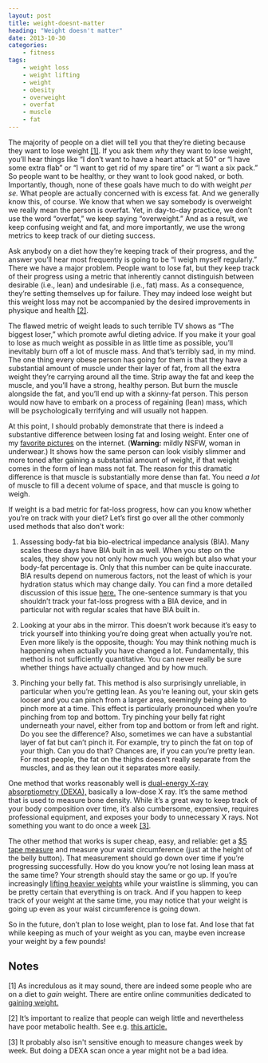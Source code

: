 ```yaml
---
layout: post
title: weight-doesnt-matter
heading: "Weight doesn't matter"
date: 2013-10-30
categories: 
    - fitness
tags:
    - weight loss
    - weight lifting
    - weight
    - obesity
    - overweight
    - overfat
    - muscle
    - fat
---
```

The majority of people on a diet will tell you that they’re dieting because they want to lose weight [[1]](#note1). If you ask them *why* they want to lose weight, you’ll hear things like “I don’t want to have a heart attack at 50” or “I have some extra flab” or “I want to get rid of my spare tire” or “I want a six pack.” So people want to be healthy, or they want to look good naked, or both. Importantly, though, none of these goals have much to do with weight *per se.* What people are actually concerned with is excess fat. And we generally know this, of course. We know that when we say somebody is overweight we really mean the person is overfat. Yet, in day-to-day practice, we don’t use the word “overfat,” we keep saying “overweight.” And as a result, we keep confusing weight and fat, and more importantly, we use the wrong metrics to keep track of our dieting success.

<!--more-->

Ask anybody on a diet how they’re keeping track of their progress, and the answer you’ll hear most frequently is going to be “I weigh myself regularly.” There we have a major problem. People want to lose fat, but they keep track of their progress using a metric that inherently cannot distinguish between desirable (i.e., lean) and undesirable (i.e., fat) mass. As a consequence, they’re setting themselves up for failure. They may indeed lose weight but this weight loss may not be accompanied by the desired improvements in physique and health [[2]](#note2).

The flawed metric of weight leads to such terrible TV shows as “The biggest loser,” which promote awful dieting advice. If you make it your goal to lose as much weight as possible in as little time as possible, you’ll inevitably burn off a lot of muscle mass. And that’s terribly sad, in my mind. The one thing every obese person has going for them is that they have a substantial amount of muscle under their layer of fat, from all the extra weight they’re carrying around all the time. Strip away the fat and keep the muscle, and you’ll have a strong, healthy person. But burn the muscle alongside the fat, and you’ll end up with a skinny-fat person. This person would now have to embark on a process of regaining (lean) mass, which will be psychologically terrifying and will usually not happen.

At this point, I should probably demonstrate that there is indeed a substantive difference between losing fat and losing weight. Enter one of my [favorite pictures](http://crossfitnewengland.com/wp-content/uploads/2011/11/fat-vs-muscle.jpg) on the internet. (**Warning:** mildly NSFW, woman in underwear.) It shows how the same person can look visibly slimmer and more toned after gaining a substantial amount of weight, if that weight comes in the form of lean mass not fat. The reason for this dramatic difference is that muscle is substantially more dense than fat. You need *a lot* of muscle to fill a decent volume of space, and that muscle is going to weigh.

If weight is a bad metric for fat-loss progress, how can you know whether you’re on track with your diet? Let’s first go over all the other commonly used methods that also don’t work:

1. Assessing body-fat bia bio-electrical impedance analysis (BIA). Many scales these days have BIA built in as well. When you step on the scales, they show you not only how much you weigh but also what your body-fat percentage is. Only that this number can be quite inaccurate. BIA results depend on numerous factors, not the least of which is your hydration status which may change daily. You can find a more detailed discussion of this issue [here.](http://en.wikipedia.org/wiki/Bioelectrical_impedance_analysis) The one-sentence summary is that you shouldn’t track your fat-loss progress with a BIA device, and in particular not with regular scales that have BIA built in.

2. Looking at your abs in the mirror. This doesn’t work because it’s easy to trick yourself into thinking you’re doing great when actually you’re not. Even more likely is the opposite, though: You may think nothing much is happening when actually you have changed a lot. Fundamentally, this method is not sufficiently quantitative. You can never really be sure whether things have actually changed and by how much.

3. Pinching your belly fat. This method is also surprisingly unreliable, in particular when you’re getting lean. As you’re leaning out, your skin gets looser and you can pinch from a larger area, seemingly being able to pinch more at a time. This effect is particularly pronounced when you’re pinching from top and bottom. Try pinching your belly fat right underneath your navel, either from top and bottom or from left and right. Do you see the difference? Also, sometimes we can have a substantial layer of fat but can’t pinch it. For example, try to pinch the fat on top of your thigh. Can you do that? Chances are, if you can you’re pretty lean. For most people, the fat on the thighs doesn’t really separate from the muscles, and as they lean out it separates more easily.

One method that works reasonably well is [dual-energy X-ray absorptiometry (DEXA),](http://www.edb.utexas.edu/fit/bodycompfit.php) basically a low-dose X ray. It’s the same method that is used to measure bone density. While it’s a great way to keep track of your body composition over time, it’s also cumbersome, expensive, requires professional equipment, and exposes your body to unnecessary X rays. Not something you want to do once a week [[3]](#note3).

The other method that works is super cheap, easy, and reliable: get a [$5 tape measure](http://www.amazon.com/AccuFitness-MT05-MyoTape-Body-Measure/dp/B000G7YW7Y/) and measure your waist circumference (just at the height of the belly button). That measurement should go down over time if you’re progressing successfully. How do you know you’re not losing lean mass at the same time? Your strength should stay the same or go up. If you’re increasingly [lifting heavier weights](/blog/2013/10/1/why-i-lift-weights-and-so-should-you) while your waistline is slimming, you can be pretty certain that everything is on track. And if you happen to keep track of your weight at the same time, you may notice that your weight is going up even as your waist circumference is going down.

So in the future, don’t plan to lose weight, plan to lose fat. And lose that fat while keeping as much of your weight as you can, maybe even increase your weight by a few pounds!


## Notes

[1]<a id="note1"></a> As incredulous as it may sound, there are indeed some people who are on a diet to *gain* weight. There are entire online communities dedicated to [gaining weight.](http://www.reddit.com/r/gainit/wiki/index)

[2]<a id="note2"></a> It’s important to realize that people can weigh little and nevertheless have poor metabolic health. See e.g. [this article.](http://www.huffingtonpost.com/dr-mark-hyman/skinny-fat_b_1799797.html)

[3]<a id="note3"></a> It probably also isn't sensitive enough to measure changes week by week. But doing a DEXA scan once a year might not be a bad idea.
